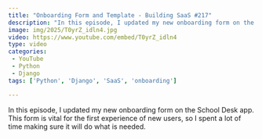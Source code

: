 ```yaml
---
title: "Onboarding Form and Template - Building SaaS #217"
description: "In this episode, I updated my new onboarding form on the School Desk app. This form is vital for the first experience of new users, so I spent a lot of time making sure it will do what is needed."
image: img/2025/T0yrZ_idln4.jpg
video: https://www.youtube.com/embed/T0yrZ_idln4
type: video
categories:
 - YouTube
 - Python
 - Django
tags: ['Python', 'Django', 'SaaS', 'onboarding']

---
```


In this episode, I updated my new onboarding form on the School Desk app. This form is vital for the first experience of new users, so I spent a lot of time making sure it will do what is needed.
